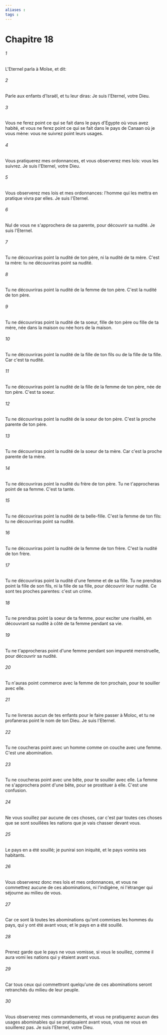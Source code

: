 ```yaml
---
aliases : 
tags : 
---
```


# Chapitre 18

###### 1
L'Eternel parla à Moïse, et dit:
###### 2
Parle aux enfants d'Israël, et tu leur diras: Je suis l'Eternel, votre Dieu.
###### 3
Vous ne ferez point ce qui se fait dans le pays d'Egypte où vous avez habité, et vous ne ferez point ce qui se fait dans le pays de Canaan où je vous mène: vous ne suivrez point leurs usages.
###### 4
Vous pratiquerez mes ordonnances, et vous observerez mes lois: vous les suivrez. Je suis l'Eternel, votre Dieu.
###### 5
Vous observerez mes lois et mes ordonnances: l'homme qui les mettra en pratique vivra par elles. Je suis l'Eternel.
###### 6
Nul de vous ne s'approchera de sa parente, pour découvrir sa nudité. Je suis l'Eternel.
###### 7
Tu ne découvriras point la nudité de ton père, ni la nudité de ta mère. C'est ta mère: tu ne découvriras point sa nudité.
###### 8
Tu ne découvriras point la nudité de la femme de ton père. C'est la nudité de ton père.
###### 9
Tu ne découvriras point la nudité de ta soeur, fille de ton père ou fille de ta mère, née dans la maison ou née hors de la maison.
###### 10
Tu ne découvriras point la nudité de la fille de ton fils ou de la fille de ta fille. Car c'est ta nudité.
###### 11
Tu ne découvriras point la nudité de la fille de la femme de ton père, née de ton père. C'est ta soeur.
###### 12
Tu ne découvriras point la nudité de la soeur de ton père. C'est la proche parente de ton père.
###### 13
Tu ne découvriras point la nudité de la soeur de ta mère. Car c'est la proche parente de ta mère.
###### 14
Tu ne découvriras point la nudité du frère de ton père. Tu ne t'approcheras point de sa femme. C'est ta tante.
###### 15
Tu ne découvriras point la nudité de ta belle-fille. C'est la femme de ton fils: tu ne découvriras point sa nudité.
###### 16
Tu ne découvriras point la nudité de la femme de ton frère. C'est la nudité de ton frère.
###### 17
Tu ne découvriras point la nudité d'une femme et de sa fille. Tu ne prendras point la fille de son fils, ni la fille de sa fille, pour découvrir leur nudité. Ce sont tes proches parentes: c'est un crime.
###### 18
Tu ne prendras point la soeur de ta femme, pour exciter une rivalité, en découvrant sa nudité à côté de ta femme pendant sa vie.
###### 19
Tu ne t'approcheras point d'une femme pendant son impureté menstruelle, pour découvrir sa nudité.
###### 20
Tu n'auras point commerce avec la femme de ton prochain, pour te souiller avec elle.
###### 21
Tu ne livreras aucun de tes enfants pour le faire passer à Moloc, et tu ne profaneras point le nom de ton Dieu. Je suis l'Eternel.
###### 22
Tu ne coucheras point avec un homme comme on couche avec une femme. C'est une abomination.
###### 23
Tu ne coucheras point avec une bête, pour te souiller avec elle. La femme ne s'approchera point d'une bête, pour se prostituer à elle. C'est une confusion.
###### 24
Ne vous souillez par aucune de ces choses, car c'est par toutes ces choses que se sont souillées les nations que je vais chasser devant vous.
###### 25
Le pays en a été souillé; je punirai son iniquité, et le pays vomira ses habitants.
###### 26
Vous observerez donc mes lois et mes ordonnances, et vous ne commettrez aucune de ces abominations, ni l'indigène, ni l'étranger qui séjourne au milieu de vous.
###### 27
Car ce sont là toutes les abominations qu'ont commises les hommes du pays, qui y ont été avant vous; et le pays en a été souillé.
###### 28
Prenez garde que le pays ne vous vomisse, si vous le souillez, comme il aura vomi les nations qui y étaient avant vous.
###### 29
Car tous ceux qui commettront quelqu'une de ces abominations seront retranchés du milieu de leur peuple.
###### 30
Vous observerez mes commandements, et vous ne pratiquerez aucun des usages abominables qui se pratiquaient avant vous, vous ne vous en souillerez pas. Je suis l'Eternel, votre Dieu.
